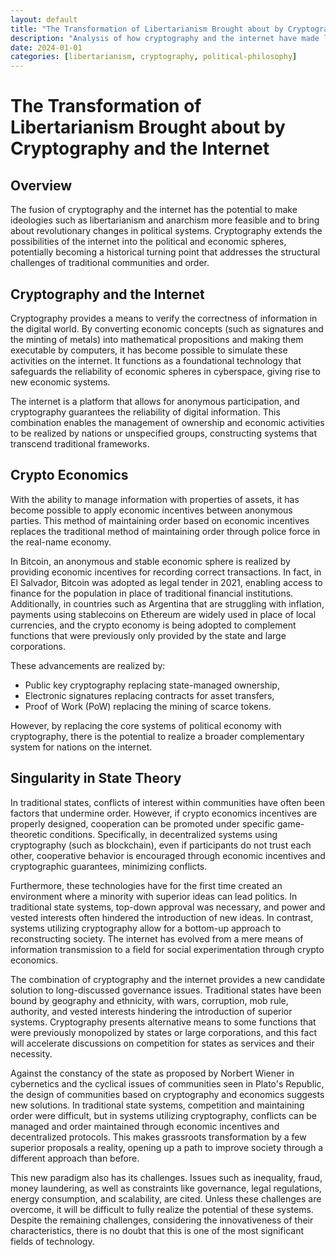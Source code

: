 ```yaml
---
layout: default
title: "The Transformation of Libertarianism Brought about by Cryptography and the Internet"
description: "Analysis of how cryptography and the internet have made libertarian and anarchist ideologies more feasible, potentially revolutionizing political systems."
date: 2024-01-01
categories: [libertarianism, cryptography, political-philosophy]
---
```


# The Transformation of Libertarianism Brought about by Cryptography and the Internet

## Overview

The fusion of cryptography and the internet has the potential to make ideologies such as libertarianism and anarchism more feasible and to bring about revolutionary changes in political systems. Cryptography extends the possibilities of the internet into the political and economic spheres, potentially becoming a historical turning point that addresses the structural challenges of traditional communities and order.

## Cryptography and the Internet

Cryptography provides a means to verify the correctness of information in the digital world. By converting economic concepts (such as signatures and the minting of metals) into mathematical propositions and making them executable by computers, it has become possible to simulate these activities on the internet. It functions as a foundational technology that safeguards the reliability of economic spheres in cyberspace, giving rise to new economic systems.

The internet is a platform that allows for anonymous participation, and cryptography guarantees the reliability of digital information. This combination enables the management of ownership and economic activities to be realized by nations or unspecified groups, constructing systems that transcend traditional frameworks.

## Crypto Economics

With the ability to manage information with properties of assets, it has become possible to apply economic incentives between anonymous parties. This method of maintaining order based on economic incentives replaces the traditional method of maintaining order through police force in the real-name economy.

In Bitcoin, an anonymous and stable economic sphere is realized by providing economic incentives for recording correct transactions. In fact, in El Salvador, Bitcoin was adopted as legal tender in 2021, enabling access to finance for the population in place of traditional financial institutions. Additionally, in countries such as Argentina that are struggling with inflation, payments using stablecoins on Ethereum are widely used in place of local currencies, and the crypto economy is being adopted to complement functions that were previously only provided by the state and large corporations.

These advancements are realized by:

- Public key cryptography replacing state-managed ownership,
- Electronic signatures replacing contracts for asset transfers,
- Proof of Work (PoW) replacing the mining of scarce tokens.

However, by replacing the core systems of political economy with cryptography, there is the potential to realize a broader complementary system for nations on the internet.

## Singularity in State Theory

In traditional states, conflicts of interest within communities have often been factors that undermine order. However, if crypto economics incentives are properly designed, cooperation can be promoted under specific game-theoretic conditions. Specifically, in decentralized systems using cryptography (such as blockchain), even if participants do not trust each other, cooperative behavior is encouraged through economic incentives and cryptographic guarantees, minimizing conflicts.

Furthermore, these technologies have for the first time created an environment where a minority with superior ideas can lead politics. In traditional state systems, top-down approval was necessary, and power and vested interests often hindered the introduction of new ideas. In contrast, systems utilizing cryptography allow for a bottom-up approach to reconstructing society. The internet has evolved from a mere means of information transmission to a field for social experimentation through crypto economics.

The combination of cryptography and the internet provides a new candidate solution to long-discussed governance issues. Traditional states have been bound by geography and ethnicity, with wars, corruption, mob rule, authority, and vested interests hindering the introduction of superior systems. Cryptography presents alternative means to some functions that were previously monopolized by states or large corporations, and this fact will accelerate discussions on competition for states as services and their necessity.

Against the constancy of the state as proposed by Norbert Wiener in cybernetics and the cyclical issues of communities seen in Plato's Republic, the design of communities based on cryptography and economics suggests new solutions. In traditional state systems, competition and maintaining order were difficult, but in systems utilizing cryptography, conflicts can be managed and order maintained through economic incentives and decentralized protocols. This makes grassroots transformation by a few superior proposals a reality, opening up a path to improve society through a different approach than before.

This new paradigm also has its challenges. Issues such as inequality, fraud, money laundering, as well as constraints like governance, legal regulations, energy consumption, and scalability, are cited. Unless these challenges are overcome, it will be difficult to fully realize the potential of these systems. Despite the remaining challenges, considering the innovativeness of their characteristics, there is no doubt that this is one of the most significant fields of technology.
